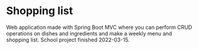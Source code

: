 # Shopping list
Web application made with Spring Boot MVC where you can perform CRUD operations on dishes and ingredients and make a weekly menu and shopping list. School project finished 2022-03-15.
